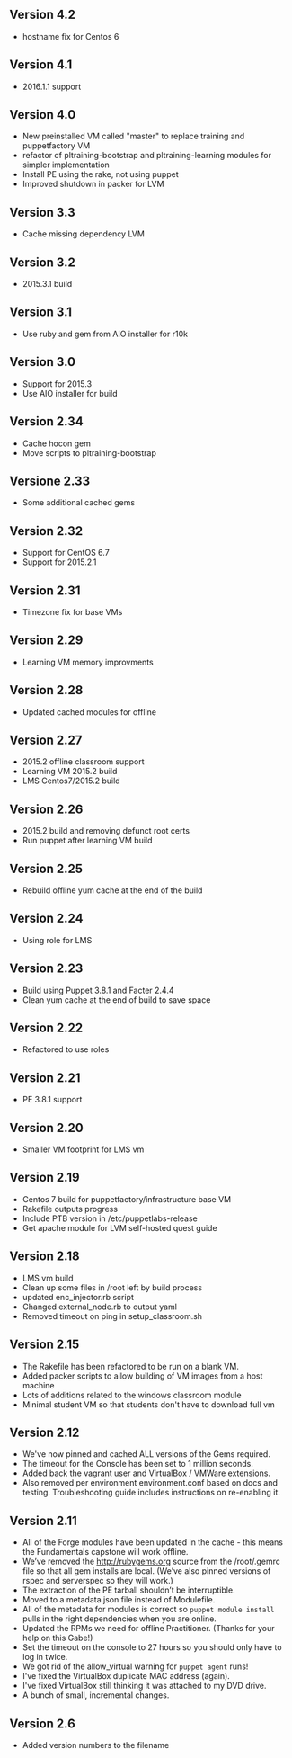 ## Version 4.2

* hostname fix for Centos 6

## Version 4.1

* 2016.1.1 support

## Version 4.0

* New preinstalled VM called "master" to replace training and puppetfactory VM
* refactor of pltraining-bootstrap and pltraining-learning modules for simpler implementation
* Install PE using the rake, not using puppet
* Improved shutdown in packer for LVM

## Version 3.3

* Cache missing dependency LVM

## Version 3.2

* 2015.3.1 build

## Version 3.1

* Use ruby and gem from AIO installer for r10k

## Version 3.0

* Support for 2015.3
* Use AIO installer for build

## Version 2.34

* Cache hocon gem
* Move scripts to pltraining-bootstrap

## Versione 2.33

* Some additional cached gems


## Version 2.32

* Support for CentOS 6.7
* Support for 2015.2.1

## Version 2.31
* Timezone fix for base VMs

## Version 2.29
* Learning VM memory improvments

## Version 2.28
* Updated cached modules for offline

## Version 2.27
* 2015.2 offline classroom support
* Learning VM 2015.2 build
* LMS Centos7/2015.2 build

## Version 2.26
* 2015.2 build and removing defunct root certs
* Run puppet after learning VM build

## Version 2.25
* Rebuild offline yum cache at the end of the build

## Version 2.24
* Using role for LMS

## Version 2.23
* Build using Puppet 3.8.1 and Facter 2.4.4
* Clean yum cache at the end of build to save space

## Version 2.22

* Refactored to use roles

## Version 2.21
* PE 3.8.1 support

## Version 2.20
* Smaller VM footprint for LMS vm

## Version 2.19
* Centos 7 build for puppetfactory/infrastructure base VM
* Rakefile outputs progress
* Include PTB version in /etc/puppetlabs-release
* Get apache module for LVM self-hosted quest guide

## Version 2.18
* LMS vm build
* Clean up some files in /root left by build process
* updated enc_injector.rb script
* Changed external_node.rb to output yaml
* Removed timeout on ping in setup_classroom.sh

## Version 2.15
* The Rakefile has been refactored to be run on a blank VM.
* Added packer scripts to allow building of VM images from a host machine
* Lots of additions related to the windows classroom module
* Minimal student VM so that students don't have to download full vm

## Version 2.12
* We've now pinned and cached ALL versions of the Gems required.
* The timeout for the Console has been set to 1 million seconds.
* Added back the vagrant user and VirtualBox / VMWare extensions.
* Also removed per environment environment.conf based on docs and testing. Troubleshooting guide includes instructions on re-enabling it.

## Version 2.11
* All of the Forge modules have been updated in the cache - this means the Fundamentals capstone will work offline.
* We’ve removed the http://rubygems.org source from the /root/.gemrc file so that all gem installs are local. (We’ve also pinned versions of rspec and serverspec so they will work.) 
* The extraction of the PE tarball shouldn’t be interruptible.
* Moved to a metadata.json file instead of Modulefile.
* All of the metadata for modules is correct so `puppet module install` pulls in the right dependencies when you are online.
* Updated the RPMs we need for offline Practitioner. (Thanks for your help on this Gabe!)
* Set the timeout on the console to 27 hours so you should only have to log in twice.
* We got rid of the allow_virtual warning for `puppet agent` runs!
* I've fixed the VirtualBox duplicate MAC address (again).
* I've fixed VirtualBox still thinking it was attached to my DVD drive.
* A bunch of small, incremental changes.

## Version 2.6
* Added version numbers to the filename
